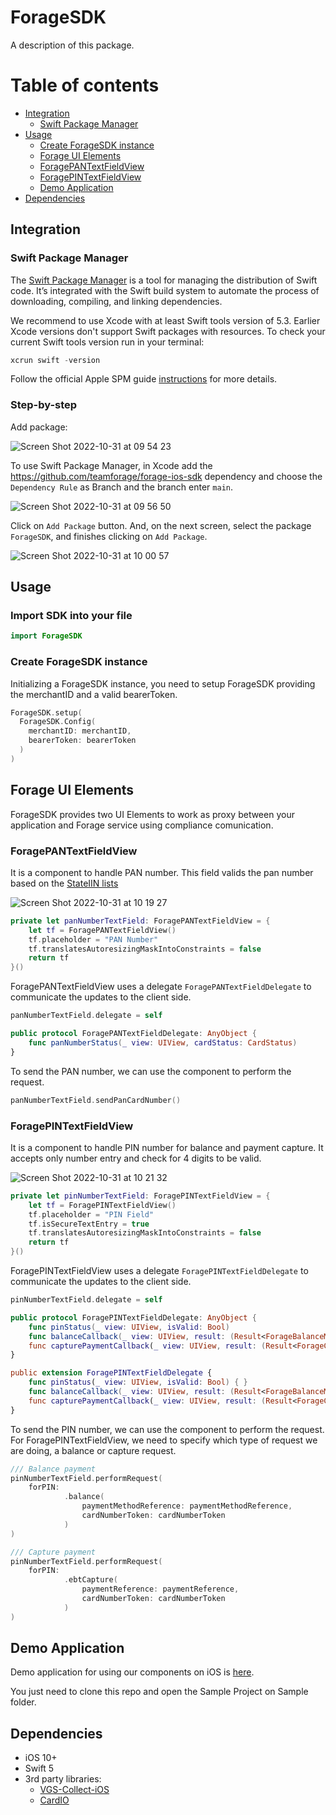 # ForageSDK

A description of this package.

Table of contents
=================

<!--ts-->
   * [Integration](#integration)
      * [Swift Package Manager](#swift-package-manager) 
   * [Usage](#usage)
      * [Create ForageSDK instance](#create-foragesdk-instance)
      * [Forage UI Elements](#forage-ui-elements)
      * [ForagePANTextFieldView](#foragepantextfieldview)
      * [ForagePINTextFieldView](#foragepintextfieldview)
      * [Demo Application](#demo-application)
   * [Dependencies](#dependencies)
<!--te-->

## Integration

### Swift Package Manager

The [Swift Package Manager](https://www.swift.org/package-manager/) is a tool for managing the distribution of Swift code. It’s integrated with the Swift build system to automate the process of downloading, compiling, and linking dependencies.

We recommend to use Xcode with at least Swift tools version of 5.3. Earlier Xcode versions don't support Swift packages with resources.
To check your current Swift tools version run in your terminal:

```swift
xcrun swift -version
```

Follow the official Apple SPM guide [instructions](https://developer.apple.com/documentation/xcode/adding_package_dependencies_to_your_app) for more details.

### Step-by-step

Add package:

![Screen Shot 2022-10-31 at 09 54 23](https://user-images.githubusercontent.com/115553362/199012534-9d6475d4-73ed-4459-928e-684aba83a63c.png)

To use Swift Package Manager, in Xcode add the https://github.com/teamforage/forage-ios-sdk dependency and choose the `Dependency Rule` as Branch and the branch enter `main`.

![Screen Shot 2022-10-31 at 09 56 50](https://user-images.githubusercontent.com/115553362/199013574-59c1968a-f879-4404-99df-9db4c0c93f78.png)

Click on `Add Package` button. And, on the next screen, select the package `ForageSDK`, and finishes clicking on `Add Package`.

![Screen Shot 2022-10-31 at 10 00 57](https://user-images.githubusercontent.com/115553362/199013832-ad86b074-63e3-469b-ad8c-75d65169433b.png)

## Usage

### Import SDK into your file
```swift
import ForageSDK
```
### Create ForageSDK instance

Initializing a ForageSDK instance, you need to setup ForageSDK providing the merchantID and a valid bearerToken.

```swift
ForageSDK.setup(
  ForageSDK.Config(
    merchantID: merchantID,
    bearerToken: bearerToken
  )
)
```

## Forage UI Elements

ForageSDK provides two UI Elements to work as proxy between your application and Forage service using compliance comunication.

### ForagePANTextFieldView

It is a component to handle PAN number. This field valids the pan number based on the [StateIIN lists](https://www.nacha.org/sites/default/files/2019-05/State-IINs-04-10-19.pdf)

![Screen Shot 2022-10-31 at 10 19 27](https://user-images.githubusercontent.com/115553362/199017253-ee05dcf0-01c8-41dc-9662-9da525e573c9.png)


```swift
private let panNumberTextField: ForagePANTextFieldView = {
    let tf = ForagePANTextFieldView()
    tf.placeholder = "PAN Number"
    tf.translatesAutoresizingMaskIntoConstraints = false
    return tf
}()
```

ForagePANTextFieldView uses a delegate `ForagePANTextFieldDelegate` to communicate the updates to the client side.

```swift
panNumberTextField.delegate = self
```
```swift
public protocol ForagePANTextFieldDelegate: AnyObject {
    func panNumberStatus(_ view: UIView, cardStatus: CardStatus)
}
```

To send the PAN number, we can use the component to perform the request.
```swift
panNumberTextField.sendPanCardNumber()
```

### ForagePINTextFieldView

It is a component to handle PIN number for balance and payment capture. It accepts only number entry and check for 4 digits to be valid.

![Screen Shot 2022-10-31 at 10 21 32](https://user-images.githubusercontent.com/115553362/199017609-33b2094c-339c-4117-8124-00b5ce130dac.png)

```swift
private let pinNumberTextField: ForagePINTextFieldView = {
    let tf = ForagePINTextFieldView()
    tf.placeholder = "PIN Field"
    tf.isSecureTextEntry = true
    tf.translatesAutoresizingMaskIntoConstraints = false
    return tf
}()
```

ForagePINTextFieldView uses a delegate `ForagePINTextFieldDelegate` to communicate the updates to the client side.

```swift
pinNumberTextField.delegate = self
```
```swift
public protocol ForagePINTextFieldDelegate: AnyObject {
    func pinStatus(_ view: UIView, isValid: Bool)
    func balanceCallback(_ view: UIView, result: (Result<ForageBalanceModel, Error>))
    func capturePaymentCallback(_ view: UIView, result: (Result<ForageCaptureModel, Error>))
}

public extension ForagePINTextFieldDelegate {
    func pinStatus(_ view: UIView, isValid: Bool) { }
    func balanceCallback(_ view: UIView, result: (Result<ForageBalanceModel, Error>)) { }
    func capturePaymentCallback(_ view: UIView, result: (Result<ForageCaptureModel, Error>)) { }
}
```

To send the PIN number, we can use the component to perform the request. For ForagePINTextFieldView, we need to specify which type of request we are doing, a balance or capture request.
```swift
/// Balance payment
pinNumberTextField.performRequest(
    forPIN:
            .balance(
                paymentMethodReference: paymentMethodReference,
                cardNumberToken: cardNumberToken
            )
)
```

```swift
/// Capture payment
pinNumberTextField.performRequest(
    forPIN:
            .ebtCapture(
                paymentReference: paymentReference,
                cardNumberToken: cardNumberToken
            )
)
```

## Demo Application
Demo application for using our components on iOS is <a href="https://github.com/teamforage/forage-ios-sdk/tree/main/Sample">here</a>.

You just need to clone this repo and open the Sample Project on Sample folder.

## Dependencies
- iOS 10+
- Swift 5
- 3rd party libraries:
  - [VGS-Collect-iOS](https://github.com/verygoodsecurity/vgs-collect-ios)
  - [CardIO](https://github.com/card-io/card.io-iOS-SDK)
